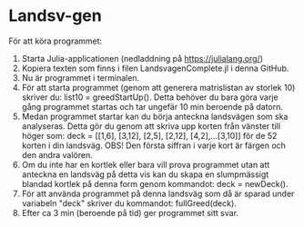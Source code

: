 # Landsv-gen
För att köra programmet:
1. Starta Julia-applicationen (nedladdning på https://julialang.org/)
2. Kopiera texten som finns i filen LandsvagenComplete.jl i denna GitHub.
3. Nu är programmet i terminalen.
4. För att starta programmet (genom att generera matrislistan av storlek 10) skriver du: list10 = greedStartUp(). Detta behöver du bara göra varje gång programmet startas och tar ungefär 10 min beroende på datorn.
5. Medan programmet startar kan du börja anteckna landsvägen som ska analyseras. Detta gör du genom att skriva upp korten från vänster till höger som: deck = [[1,6], [3,12], [2,5], [2,12], [4,2],...[3,10]] för de 52 korten i din landsväg. OBS! Den första siffran i varje kort är färgen och den andra valören.
6. Om du inte har en kortlek eller bara vill prova programmet utan att anteckna en landsväg på detta vis kan du skapa en slumpmässigt blandad kortlek på denna form genom kommandot: deck = newDeck().
7. För att använda programmet på denna landsväg som då är sparad under variabeln "deck" skriver du kommandot: fullGreed(deck).
8. Efter ca 3 min (beroende på tid) ger programmet sitt svar.
